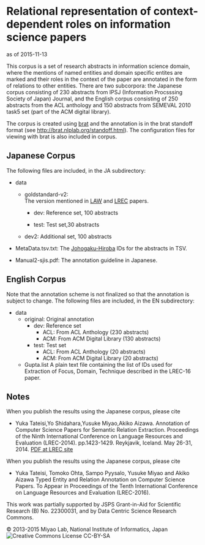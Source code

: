 # Relational representation of context-dependent roles on information science papers

as of 2015-11-13

This corpus is a set of research abstracts in information science domain, where the mentions of named entities and domain specific entites are marked and their roles in the context of the paper are annotated in the form of relations to other entities.
There are two subcorpora: the Japanese corpus consisting of 230 abstracts from IPSJ (Information Procsssing Society of Japan) Journal, and the English corpus consisting of 250 abstracts from the ACL anthology and 150 abstracts from SEMEVAL 2010 task5 set (part of the ACM digital library).

The corpus is created using [brat](http://brat.nlplab.org/) and the annotation is in the brat standoff format (see <http://brat.nlplab.org/standoff.html>). The configuration files for viewing with brat is also included in corpus.  

## Japanese Corpus

The following files are included, in the JA subdirectory:

* data
    * goldstandard-v2:    
    The version mentioned in [LAW](https://aclweb.org/anthology/W/W13/W13-2318.pdf) and [LREC](http://www.lrec-conf.org/proceedings/lrec2014/pdf/461_Paper.pdf) papers.

        * dev:
	      Reference set, 100 abstracts

        * test: Test set,30 abstracts

    * dev2: Additional set, 100 abstracts

* MetaData.tsv.txt:
	The [Johogaku-Hiroba](https://ipsj.ixsq.nii.ac.jp/) IDs for the abstracts in TSV.


* Manual2-sjis.pdf:
	The annotation guideline in Japanese.

## English Corpus

Note that the annotation scheme is not finalized so that the annotation is subject to change.
The following files are included, in the EN subdirectory:


* data
    * original: Original annotation
        * dev: Reference set
            * ACL: From ACL Anthology (230 abstracts)
            * ACM: From ACM Digital Library (130 abstracts)
        * test: Test set
            * ACL: From ACL Anthology (20 abstracts)
            * ACM: From ACM Digital Library (20 abstracts)
    * Gupta.list
	    A plain text file containing the list of IDs used for Extraction of Focus, Domain, Technique described in the LREC-16 paper.

## Notes

When you publish the results using the Japanese corpus, please cite

* Yuka Tateisi,Yo Shidahara,Yusuke Miyao,Akiko Aizawa.
  Annotation of Computer Science Papers for Semantic Relation Extraction.
  Proceedings of the Ninth International Conference on Language Resources and Evaluation (LREC-2014).
  pp.1423-1429.
  Reykjavik, Iceland.
  May 26-31, 2014. [PDF at LREC site](http://www.lrec-conf.org/proceedings/lrec2014/pdf/461_Paper.pdf)

When you publish the results using the Japanese corpus, please cite
* Yuka Tateisi, Tomoko Ohta, Sampo Pyysalo, Yusuke Miyao and Akiko Aizawa
  Typed Entity and Relation Annotation on Computer Science Papers.
  To Appear in Proceedings of the Tenth International Conference on Language Resources and Evaluation (LREC-2016).

This work was partially supported by JSPS Grant-in-Aid for Scientific Research (B) No. 22300031, and by Data Centric Science Research Commons.

&copy; 2013-2015 Miyao Lab, National Institute of Informatics, Japan
![Creative Commons License CC-BY-SA](https://i.creativecommons.org/l/by-sa/4.0/80x15.png)

